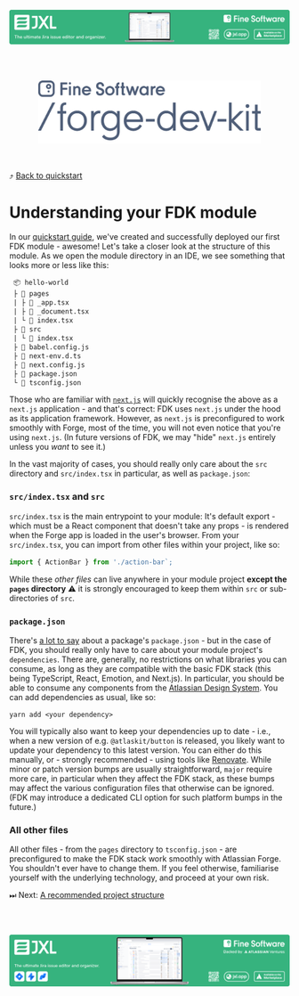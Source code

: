 [![image](../assets/jxl-banner-small.png)](https://jxl.app)

<br><br>

<p align="center">
  <a href="../../README.md">
    <img src="../assets/fdk-logo.svg" width=400 />
  </a>
</p>

<br>

⤴️ [Back to quickstart](.../../README.md)

# Understanding your FDK module

In our [quickstart guide](../../README.md), we've created and successfully deployed our first FDK module - awesome! Let's take a closer look at the structure of this module. As we open the module directory in an IDE, we see something that looks more or less like this:

```
 📦 hello-world
 ├ 📂 pages
 | ├ 📄 _app.tsx
 | ├ 📄 _document.tsx
 | └ 📄 index.tsx
 ├ 📂 src
 | └ 📄 index.tsx
 ├ 📄 babel.config.js
 ├ 📄 next-env.d.ts
 ├ 📄 next.config.js
 ├ 📄 package.json
 └ 📄 tsconfig.json
```

Those who are familiar with [`next.js`](https://nextjs.org/) will quickly recognise the above as a `next.js` application - and that's correct: FDK uses `next.js` under the hood as its application framework. However, as `next.js` is preconfigured to work smoothly with Forge, most of the time, you will not even notice that you're using `next.js`. (In future versions of FDK, we may "hide" `next.js` entirely unless you _want_ to see it.)

In the vast majority of cases, you should really only care about the `src` directory and `src/index.tsx` in particular, as well as `package.json`:

### `src/index.tsx` and `src`

`src/index.tsx` is the main entrypoint to your module: It's default export - which must be a React component that doesn't take any props - is rendered when the Forge app is loaded in the user's browser. From your `src/index.tsx`, you can import from other files within your project, like so:

``` js
import { ActionBar } from './action-bar`;
```

While these _other files_ can live anywhere in your module project **except the `pages` directory** ⚠️ it is strongly encouraged to keep them within `src` or sub-directories of `src`.

### `package.json`

There's [a lot to say](https://docs.npmjs.com/cli/v8/configuring-npm/package-json) about a package's `package.json` - but in the case of FDK, you should really only have to care about your module project's `dependencies`. There are, generally, no restrictions on what libraries you can consume, as long as they are compatible with the basic FDK stack (this being TypeScript, React, Emotion, and Next.js). In particular, you should be able to consume any components from the [Atlassian Design System](https://atlassian.design/components). You can add dependencies as usual, like so:

``` console
yarn add <your dependency>
```

You will typically also want to keep your dependencies up to date - i.e., when a new version of e.g. `@atlaskit/button` is released, you likely want to update your dependency to this latest version. You can either do this manually, or - strongly recommended - using tools like [Renovate](https://github.com/marketplace/renovate). While minor or patch version bumps are usually straightforward, `major` require more care, in particular when they affect the FDK stack, as these bumps may affect the various configuration files that otherwise can be ignored. (FDK may introduce a dedicated CLI option for such platform bumps in the future.)

### All other files

All other files - from the `pages` directory to `tsconfig.json` - are preconfigured to make the FDK stack work smoothly with Atlassian Forge. You shouldn't ever have to change them. If you feel otherwise, familiarise yourself with the underlying technology, and proceed at your own risk.

⏭ Next: [A recommended project structure](./02-recommended-project-structure.md)

<br><br>

[![image](../assets/jxl-banner-large.png)](https://jxl.app)
